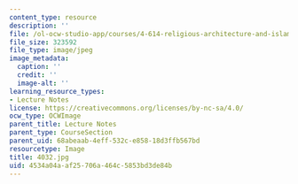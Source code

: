```yaml
---
content_type: resource
description: ''
file: /ol-ocw-studio-app/courses/4-614-religious-architecture-and-islamic-cultures-fall-2002/4534a04aaf25706a464c5853bd3de84b_4032.jpg
file_size: 323592
file_type: image/jpeg
image_metadata:
  caption: ''
  credit: ''
  image-alt: ''
learning_resource_types:
- Lecture Notes
license: https://creativecommons.org/licenses/by-nc-sa/4.0/
ocw_type: OCWImage
parent_title: Lecture Notes
parent_type: CourseSection
parent_uid: 68abeaab-4eff-532c-e858-18d3ffb567bd
resourcetype: Image
title: 4032.jpg
uid: 4534a04a-af25-706a-464c-5853bd3de84b
---
```

